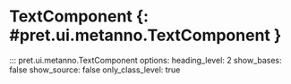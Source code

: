 # TextComponent {: #pret.ui.metanno.TextComponent }

::: pret.ui.metanno.TextComponent
    options:
        heading_level: 2
        show_bases: false
        show_source: false
        only_class_level: true
